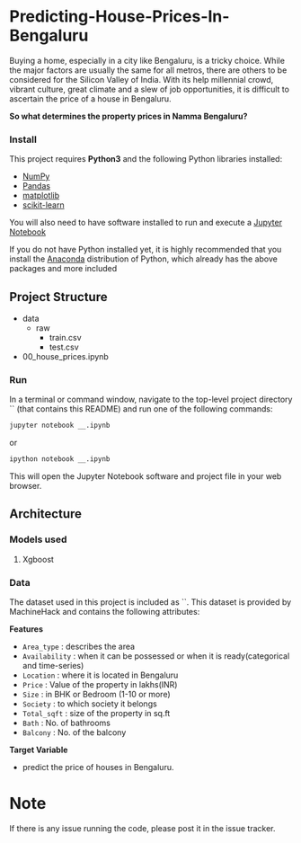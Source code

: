 # Predicting-House-Prices-In-Bengaluru

Buying a home, especially in a city like Bengaluru, is a tricky choice. While the major factors are usually the same for all metros, there are others to be considered for the Silicon Valley of India. With its help millennial crowd, vibrant culture, great climate and a slew of job opportunities, it is difficult to ascertain the price of a house in Bengaluru.

**So what determines the property prices in Namma Bengaluru?**

### Install

This project requires **Python3** and the following Python libraries installed:

- [NumPy](http://www.numpy.org/)
- [Pandas](http://pandas.pydata.org)
- [matplotlib](http://matplotlib.org/)
- [scikit-learn](http://scikit-learn.org/stable/)

You will also need to have software installed to run and execute a [Jupyter Notebook](http://ipython.org/notebook.html)

If you do not have Python installed yet, it is highly recommended that you install the [Anaconda](http://continuum.io/downloads) distribution of Python, which already has the above packages and more included

## Project Structure
- data
	- raw
		- train.csv
		- test.csv
-  00_house_prices.ipynb

### Run

In a terminal or command window, navigate to the top-level project directory `` (that contains this README) and run one of the following commands:

```bash
jupyter notebook __.ipynb
```
or
```bash
ipython notebook __.ipynb
```

This will open the Jupyter Notebook software and project file in your web browser.

## Architecture
### Models used

1. Xgboost

### Data

The dataset used in this project is included as ``. This dataset is provided by MachineHack and contains the following attributes:

**Features**
- `Area_type` : describes the area
- `Availability` : when it can be possessed or when it is ready(categorical and time-series)
- `Location` : where it is located in Bengaluru
- `Price` :  Value of the property in lakhs(INR)
- `Size` : in BHK or Bedroom (1-10 or more)
- `Society` : to which society it belongs
- `Total_sqft` :  size of the property in sq.ft
- `Bath` : No. of bathrooms
- `Balcony` : No. of the balcony

**Target Variable**
- predict the price of houses in Bengaluru.

# Note
If there is any issue running the code, please post it in the issue tracker.
